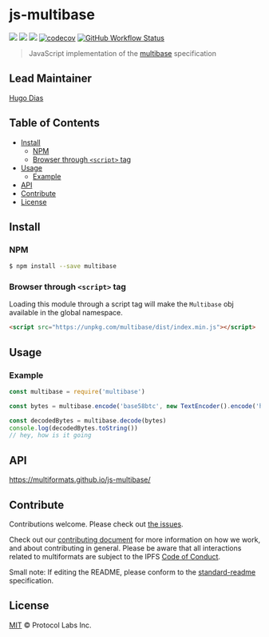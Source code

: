 js-multibase <!-- omit in toc -->
============

[![](https://img.shields.io/badge/made%20by-Protocol%20Labs-blue.svg?style=flat-square)](https://protocol.ai)
[![](https://img.shields.io/badge/project-multiformats-blue.svg?style=flat-square)](https://github.com/multiformats/multiformats)
[![](https://img.shields.io/badge/freenode-%23ipfs-blue.svg?style=flat-square)](https://webchat.freenode.net/?channels=%23ipfs)
[![codecov](https://img.shields.io/codecov/c/github/multiformats/js-multibase.svg?style=flat-square)](https://codecov.io/gh/multiformats/js-multibase)
[![GitHub Workflow Status](https://img.shields.io/github/workflow/status/multiformats/js-multibase/ci?label=ci&style=flat-square)](https://github.com/multiformats/js-multibase/actions?query=branch%3Amaster+workflow%3Aci+)

> JavaScript implementation of the [multibase](https://github.com/multiformats/multibase) specification

## Lead Maintainer <!-- omit in toc -->

[Hugo Dias](https://github.com/hugomrdias)

## Table of Contents <!-- omit in toc -->

- [Install](#install)
  - [NPM](#npm)
  - [Browser through `<script>` tag](#browser-through-script-tag)
- [Usage](#usage)
  - [Example](#example)
- [API](#api)
- [Contribute](#contribute)
- [License](#license)

## Install

### NPM

```sh
$ npm install --save multibase
```

### Browser through `<script>` tag

Loading this module through a script tag will make the ```Multibase``` obj available in the global namespace.

```html
<script src="https://unpkg.com/multibase/dist/index.min.js"></script>
```

## Usage

### Example

```JavaScript
const multibase = require('multibase')

const bytes = multibase.encode('base58btc', new TextEncoder().encode('hey, how is it going'))

const decodedBytes = multibase.decode(bytes)
console.log(decodedBytes.toString())
// hey, how is it going
```

## API
https://multiformats.github.io/js-multibase/

## Contribute

Contributions welcome. Please check out [the issues](https://github.com/multiformats/js-multibase/issues).

Check out our [contributing document](https://github.com/multiformats/multiformats/blob/master/contributing.md) for more information on how we work, and about contributing in general. Please be aware that all interactions related to multiformats are subject to the IPFS [Code of Conduct](https://github.com/ipfs/community/blob/master/code-of-conduct.md).

Small note: If editing the README, please conform to the [standard-readme](https://github.com/RichardLitt/standard-readme) specification.

## License

[MIT](LICENSE) © Protocol Labs Inc.
